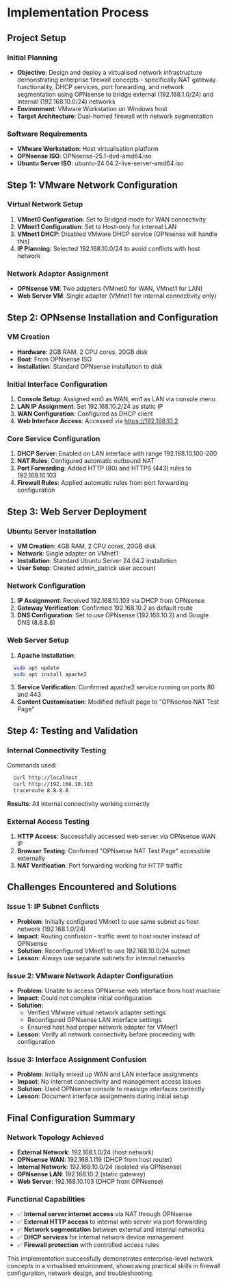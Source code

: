 # Implementation Process

## Project Setup

### Initial Planning
- **Objective**: Design and deploy a virtualised network infrastructure demonstrating enterprise firewall concepts - specifically NAT gateway functionality, DHCP services, port forwarding, and network segmentation using OPNsense to bridge external (192.168.1.0/24) and internal (192.168.10.0/24) networks
- **Environment**: VMware Workstation on Windows host
- **Target Architecture**: Dual-homed firewall with network segmentation

### Software Requirements
- **VMware Workstation**: Host virtualisation platform
- **OPNsense ISO**: OPNsense-25.1-dvd-amd64.iso
- **Ubuntu Server ISO**: ubuntu-24.04.2-live-server-amd64.iso

## Step 1: VMware Network Configuration

### Virtual Network Setup
1. **VMnet0 Configuration**: Set to Bridged mode for WAN connectivity
2. **VMnet1 Configuration**: Set to Host-only for internal LAN
3. **VMnet1 DHCP**: Disabled VMware DHCP service (OPNsense will handle this)
4. **IP Planning**: Selected 192.168.10.0/24 to avoid conflicts with host network

### Network Adapter Assignment
- **OPNsense VM**: Two adapters (VMnet0 for WAN, VMnet1 for LAN)
- **Web Server VM**: Single adapter (VMnet1 for internal connectivity only)

## Step 2: OPNsense Installation and Configuration

### VM Creation
- **Hardware**: 2GB RAM, 2 CPU cores, 20GB disk
- **Boot**: From OPNsense ISO
- **Installation**: Standard OPNsense installation to disk

### Initial Interface Configuration
1. **Console Setup**: Assigned em0 as WAN, em1 as LAN via console menu
2. **LAN IP Assignment**: Set 192.168.10.2/24 as static IP
3. **WAN Configuration**: Configured as DHCP client
4. **Web Interface Access**: Accessed via https://192.168.10.2

### Core Service Configuration
1. **DHCP Server**: Enabled on LAN interface with range 192.168.10.100-200
2. **NAT Rules**: Configured automatic outbound NAT
3. **Port Forwarding**: Added HTTP (80) and HTTPS (443) rules to 192.168.10.103
4. **Firewall Rules**: Applied automatic rules from port forwarding configuration

## Step 3: Web Server Deployment

### Ubuntu Server Installation
- **VM Creation**: 4GB RAM, 2 CPU cores, 20GB disk
- **Network**: Single adapter on VMnet1
- **Installation**: Standard Ubuntu Server 24.04.2 installation
- **User Setup**: Created admin_patrick user account

### Network Configuration
1. **IP Assignment**: Received 192.168.10.103 via DHCP from OPNsense
2. **Gateway Verification**: Confirmed 192.168.10.2 as default route
3. **DNS Configuration**: Set to use OPNsense (192.168.10.2) and Google DNS (8.8.8.8)

### Web Server Setup
1. **Apache Installation**:
```bash
  sudo apt update
  sudo apt install apache2
```

3. **Service Verification**: Confirmed apache2 service running on ports 80 and 443
4. **Content Customisation**: Modified default page to "OPNsense NAT Test Page"

## Step 4: Testing and Validation

### Internal Connectivity Testing
Commands used:
```bash
  curl http://localhost
  curl http://192.168.10.103
  traceroute 8.8.8.8
```

**Results**: All internal connectivity working correctly

### External Access Testing
1. **HTTP Access**: Successfully accessed web server via OPNsense WAN IP
2. **Browser Testing**: Confirmed "OPNsense NAT Test Page" accessible externally
3. **NAT Verification**: Port forwarding working for HTTP traffic

## Challenges Encountered and Solutions

### Issue 1: IP Subnet Conflicts
- **Problem**: Initially configured VMnet1 to use same subnet as host network (192.168.1.0/24)
- **Impact**: Routing confusion - traffic went to host router instead of OPNsense
- **Solution**: Reconfigured VMnet1 to use 192.168.10.0/24 subnet
- **Lesson**: Always use separate subnets for internal networks

### Issue 2: VMware Network Adapter Configuration
- **Problem**: Unable to access OPNsense web interface from host machine
- **Impact**: Could not complete initial configuration
- **Solution**: 
  - Verified VMware virtual network adapter settings
  - Reconfigured OPNsense LAN interface settings
  - Ensured host had proper network adapter for VMnet1
- **Lesson**: Verify all network connectivity before proceeding with configuration

### Issue 3: Interface Assignment Confusion
- **Problem**: Initially mixed up WAN and LAN interface assignments
- **Impact**: No internet connectivity and management access issues
- **Solution**: Used OPNsense console to reassign interfaces correctly
- **Lesson**: Document interface assignments during initial setup

## Final Configuration Summary

### Network Topology Achieved
- **External Network**: 192.168.1.0/24 (host network)
- **OPNsense WAN**: 192.168.1.119 (DHCP from host router)
- **Internal Network**: 192.168.10.0/24 (isolated via OPNsense)
- **OPNsense LAN**: 192.168.10.2 (static gateway)
- **Web Server**: 192.168.10.103 (DHCP from OPNsense)

### Functional Capabilities
- ✅ **Internal server internet access** via NAT through OPNsense
- ✅ **External HTTP access** to internal web server via port forwarding
- ✅ **Network segmentation** between external and internal networks
- ✅ **DHCP services** for internal network device management
- ✅ **Firewall protection** with controlled access rules

This implementation successfully demonstrates enterprise-level network concepts in a virtualised environment, showcasing practical skills in firewall configuration, network design, and troubleshooting.
